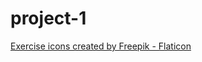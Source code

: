 # project-1

<!-- icon attribution required -->
<a href="https://www.flaticon.com/free-icons/exercise" title="exercise icons">Exercise icons created by Freepik - Flaticon</a>